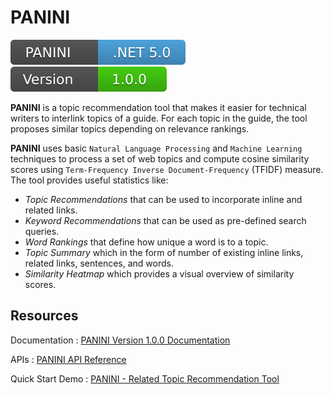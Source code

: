 # PANINI

[![Runtime](/images/runtime.svg)](https://dotnet.microsoft.com/download/dotnet/5.0)
[![Version](/images/version.svg)](#)

**PANINI** is a topic recommendation tool that makes it easier for technical writers to interlink topics of a guide. For each topic in the guide, the tool proposes similar topics depending on relevance rankings.

**PANINI** uses basic `Natural Language Processing` and `Machine Learning` techniques to process a set of web topics and compute cosine similarity scores using `Term-Frequency Inverse Document-Frequency` (TFIDF) measure. The tool provides useful statistics like:
- *Topic Recommendations* that can be used to incorporate inline and related links.
- *Keyword Recommendations* that can be used as pre-defined search queries.
- *Word Rankings* that define how unique a word is to a topic.
- *Topic Summary* which in the form of number of existing inline links, related links, sentences, and words.
- *Similarity Heatmap* which provides a visual overview of similarity scores.

## Resources

Documentation : [PANINI Version 1.0.0 Documentation](https://joshigirish.github.io/Panini_DotNetCore/index.html)

APIs : [PANINI API Reference](https://joshigirish.github.io/Panini_DotNetCore/api/index.html)

Quick Start Demo : [PANINI - Related Topic Recommendation Tool](https://www.youtube.com/watch?v=7b7FRqfdCkY)
